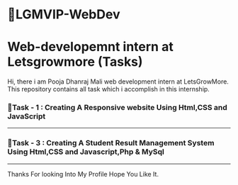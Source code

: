# 🎯LGMVIP-WebDev
<h1>Web-developemnt intern at  Letsgrowmore (Tasks)</h1>
<p>
Hi, there i am  Pooja Dhanraj Mali web development intern at LetsGrowMore.
This repository  contains all  task  which  i accomplish in this internship.
</p>

<h3>🎯Task - 1 : Creating A Responsive website Using Html,CSS and JavaScript</h3> 
<hr/>
<h3>🎯Task - 3 : Creating A Student Result Management System Using Html,CSS and Javascript,Php & MySql </h3> 
<hr/>

<p>Thanks For looking Into My Profile Hope You Like It.</p>
